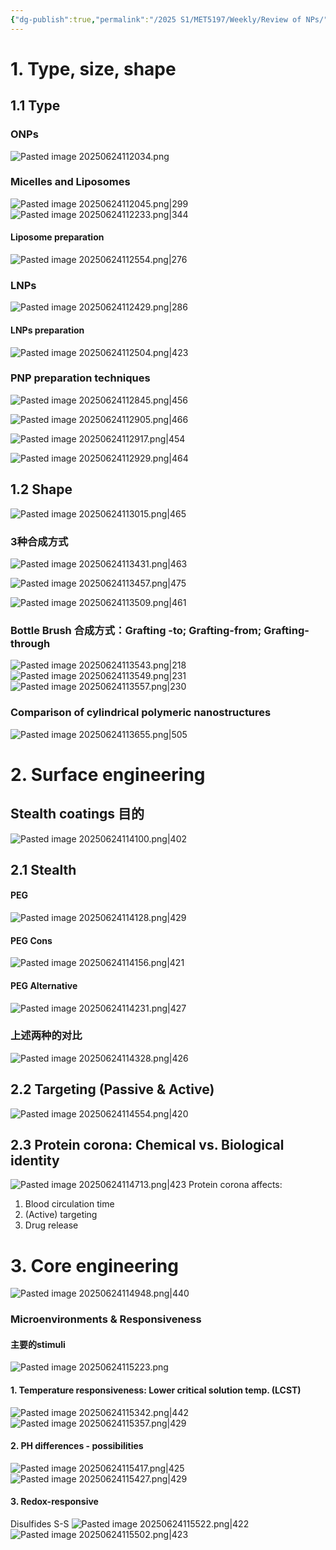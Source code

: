 ```yaml
---
{"dg-publish":true,"permalink":"/2025 S1/MET5197/Weekly/Review of NPs/"}
---
```


# 1. Type, size, shape

## 1.1 Type
### ONPs
![Pasted image 20250624112034.png](/img/user/Attachments/ScreenShot/Pasted%20image%2020250624112034.png)

### Micelles and Liposomes
![Pasted image 20250624112045.png|299](/img/user/Attachments/ScreenShot/Pasted%20image%2020250624112045.png)        ![Pasted image 20250624112233.png|344](/img/user/Attachments/ScreenShot/Pasted%20image%2020250624112233.png)
#### Liposome preparation
![Pasted image 20250624112554.png|276](/img/user/Attachments/ScreenShot/Pasted%20image%2020250624112554.png)
### LNPs
![Pasted image 20250624112429.png|286](/img/user/Attachments/ScreenShot/Pasted%20image%2020250624112429.png)
#### LNPs  preparation
![Pasted image 20250624112504.png|423](/img/user/Attachments/ScreenShot/Pasted%20image%2020250624112504.png)

### PNP preparation techniques
![Pasted image 20250624112845.png|456](/img/user/Attachments/ScreenShot/Pasted%20image%2020250624112845.png)

![Pasted image 20250624112905.png|466](/img/user/Attachments/ScreenShot/Pasted%20image%2020250624112905.png)

![Pasted image 20250624112917.png|454](/img/user/Attachments/ScreenShot/Pasted%20image%2020250624112917.png)

![Pasted image 20250624112929.png|464](/img/user/Attachments/ScreenShot/Pasted%20image%2020250624112929.png)

## 1.2 Shape
![Pasted image 20250624113015.png|465](/img/user/Attachments/ScreenShot/Pasted%20image%2020250624113015.png)
### **3种合成方式**
![Pasted image 20250624113431.png|463](/img/user/Attachments/ScreenShot/Pasted%20image%2020250624113431.png)

![Pasted image 20250624113457.png|475](/img/user/Attachments/ScreenShot/Pasted%20image%2020250624113457.png)

![Pasted image 20250624113509.png|461](/img/user/Attachments/ScreenShot/Pasted%20image%2020250624113509.png)
### Bottle Brush 合成方式：**Grafting -to; Grafting-from; Grafting-through**
![Pasted image 20250624113543.png|218](/img/user/Attachments/ScreenShot/Pasted%20image%2020250624113543.png) ![Pasted image 20250624113549.png|231](/img/user/Attachments/ScreenShot/Pasted%20image%2020250624113549.png) ![Pasted image 20250624113557.png|230](/img/user/Attachments/ScreenShot/Pasted%20image%2020250624113557.png)
### **Comparison of cylindrical polymeric nanostructures**
![Pasted image 20250624113655.png|505](/img/user/Attachments/ScreenShot/Pasted%20image%2020250624113655.png)
# 2. Surface engineering 
## **Stealth coatings** 目的
![Pasted image 20250624114100.png|402](/img/user/Attachments/ScreenShot/Pasted%20image%2020250624114100.png)
## 2.1 Stealth
#### PEG
![Pasted image 20250624114128.png|429](/img/user/Attachments/ScreenShot/Pasted%20image%2020250624114128.png)
#### PEG Cons
![Pasted image 20250624114156.png|421](/img/user/Attachments/ScreenShot/Pasted%20image%2020250624114156.png)
#### PEG Alternative
![Pasted image 20250624114231.png|427](/img/user/Attachments/ScreenShot/Pasted%20image%2020250624114231.png)

### 上述两种的对比
![Pasted image 20250624114328.png|426](/img/user/Attachments/ScreenShot/Pasted%20image%2020250624114328.png)

## 2.2 Targeting (Passive & Active)
![Pasted image 20250624114554.png|420](/img/user/Attachments/ScreenShot/Pasted%20image%2020250624114554.png)

## 2.3 Protein corona: Chemical vs. Biological identity
![Pasted image 20250624114713.png|423](/img/user/Attachments/ScreenShot/Pasted%20image%2020250624114713.png)
Protein corona affects:
1. Blood circulation time
2.  (Active) targeting
3.  Drug release

# 3. Core engineering
![Pasted image 20250624114948.png|440](/img/user/Attachments/ScreenShot/Pasted%20image%2020250624114948.png)
### Microenvironments & Responsiveness
#### 主要的stimuli


![Pasted image 20250624115223.png](/img/user/Attachments/ScreenShot/Pasted%20image%2020250624115223.png)
#### 1. Temperature responsiveness: Lower critical solution temp. (LCST)
![Pasted image 20250624115342.png|442](/img/user/Attachments/ScreenShot/Pasted%20image%2020250624115342.png)
![Pasted image 20250624115357.png|429](/img/user/Attachments/ScreenShot/Pasted%20image%2020250624115357.png)
#### 2. PH differences - possibilities

![Pasted image 20250624115417.png|425](/img/user/Attachments/ScreenShot/Pasted%20image%2020250624115417.png)
![Pasted image 20250624115427.png|429](/img/user/Attachments/ScreenShot/Pasted%20image%2020250624115427.png)
#### 3. Redox-responsive
Disulfides S-S
![Pasted image 20250624115522.png|422](/img/user/Attachments/ScreenShot/Pasted%20image%2020250624115522.png)
![Pasted image 20250624115502.png|423](/img/user/Attachments/ScreenShot/Pasted%20image%2020250624115502.png)


